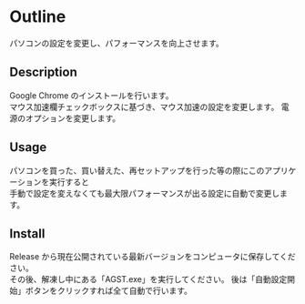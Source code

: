 # Outline  
パソコンの設定を変更し、パフォーマンスを向上させます。
  
## Description  
Google Chrome のインストールを行います。  
マウス加速欄チェックボックスに基づき、マウス加速の設定を変更します。
電源のオプションを変更します。  
  
## Usage  
パソコンを買った、買い替えた、再セットアップを行った等の際にこのアプリケーションを実行すると  
手動で設定を変えなくても最大限パフォーマンスが出る設定に自動で変更します。

## Install  
Release から現在公開されている最新バージョンをコンピュータに保存してください。  
その後、解凍し中にある「AGST.exe」を実行してください。
後は「自動設定開始」ボタンをクリックすれば全て自動で行います。
